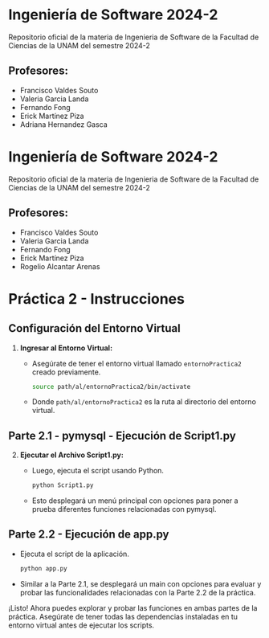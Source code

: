 # Ingeniería de Software 2024-2
Repositorio oficial de la materia de Ingenieria de Software de la Facultad de Ciencias de la UNAM del semestre 2024-2

## Profesores:

- Francisco Valdes Souto
- Valeria Garcia Landa
- Fernando Fong
- Erick Martínez Piza
- Adriana Hernandez Gasca
# Ingeniería de Software 2024-2
Repositorio oficial de la materia de Ingenieria de Software de la Facultad de Ciencias de la UNAM del semestre 2024-2

## Profesores:

- Francisco Valdes Souto
- Valeria Garcia Landa
- Fernando Fong
- Erick Martínez Piza
- Rogelio Alcantar Arenas

# Práctica 2 - Instrucciones

## Configuración del Entorno Virtual

1. **Ingresar al Entorno Virtual:**
   - Asegúrate de tener el entorno virtual llamado `entornoPractica2` creado previamente.

     ```bash
     source path/al/entornoPractica2/bin/activate
     ```

   - Donde `path/al/entornoPractica2` es la ruta al directorio del entorno virtual.

## Parte 2.1 - pymysql - Ejecución de Script1.py

2. **Ejecutar el Archivo Script1.py:**

   - Luego, ejecuta el script usando Python.

     ```bash
     python Script1.py
     ```

   - Esto desplegará un menú principal con opciones para poner a prueba diferentes funciones relacionadas con pymysql.

## Parte 2.2 - Ejecución de app.py

   - Ejecuta el script de la aplicación.

     ```bash
     python app.py
     ```

   - Similar a la Parte 2.1, se desplegará un main con opciones para evaluar y probar las funcionalidades relacionadas con la Parte 2.2 de la práctica.

¡Listo! Ahora puedes explorar y probar las funciones en ambas partes de la práctica. Asegúrate de tener todas las dependencias instaladas en tu entorno virtual antes de ejecutar los scripts.

